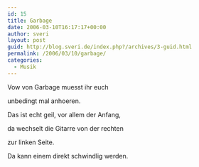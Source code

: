 ```yaml
---
id: 15
title: Garbage
date: 2006-03-10T16:17:17+00:00
author: sveri
layout: post
guid: http://blog.sveri.de/index.php?/archives/3-guid.html
permalink: /2006/03/10/garbage/
categories:
  - Musik
---
```

Vow von Garbage muesst ihr euch
  
unbedingt mal anhoeren.
  
Das ist echt geil, vor allem der Anfang,
  
da wechselt die Gitarre von der rechten
  
zur linken Seite.
  
Da kann einem direkt schwindlig werden.